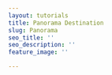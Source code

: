 ```yaml
---
layout: tutorials
title: Panorama Destination
slug: Panorama
seo_title: ''
seo_description: ''
feature_image: ''

---
```

